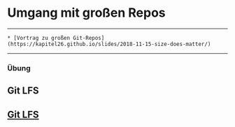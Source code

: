 # Umgang mit großen Repos


---

    * [Vortrag zu großen Git-Repos](https://kapitel26.github.io/slides/2018-11-15-size-does-matter/)


---


### Übung

## Git LFS

<h2><a href="git-uebungen/aufgabe-modularisierung-lfs.html" target="_blank">Git LFS<a></h2>
